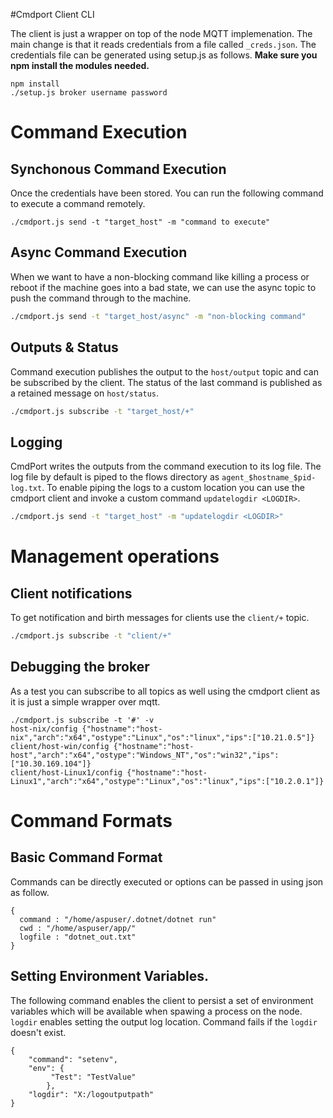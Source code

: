 #Cmdport Client CLI

The client is just a wrapper on top of the node MQTT implemenation. The main change is that it reads credentials from a file called `_creds.json`. 
The credentials file can be generated using setup.js as follows. **Make sure you npm install the modules needed.**

```
npm install
./setup.js broker username password
```

# Command Execution

## Synchonous Command Execution
Once the credentials have been stored. You can run the following command to execute a command remotely. 

```
./cmdport.js send -t "target_host" -m "command to execute"
```

## Async Command Execution
When we want to have a non-blocking command like killing a process or reboot if the machine goes into a bad state, we can use the async topic to push the command through to the machine. 
```sh
./cmdport.js send -t "target_host/async" -m "non-blocking command"
```

## Outputs & Status

Command execution publishes the output to the `host/output` topic and can be subscribed by the client. The status of the last command is published as a retained message on `host/status`. 
```sh
./cmdport.js subscribe -t "target_host/+"
```


## Logging
CmdPort writes the outputs from the command execution to its log file. The log file by default is piped to the flows directory as `agent_$hostname_$pid-log.txt`. To enable piping the logs to a custom location you can use the cmdport client and invoke a custom command `updatelogdir <LOGDIR>`.
```sh
./cmdport.js send -t "target_host" -m "updatelogdir <LOGDIR>"
```

# Management operations 

## Client notifications
To get notification and birth messages for clients use the `client/+` topic. 
```sh
./cmdport.js subscribe -t "client/+"
```

## Debugging the broker 

As a test you can subscribe to all topics as well using the cmdport client as it is just a simple wrapper over mqtt. 

```
./cmdport.js subscribe -t '#' -v
host-nix/config {"hostname":"host-nix","arch":"x64","ostype":"Linux","os":"linux","ips":["10.21.0.5"]}
client/host-win/config {"hostname":"host-host","arch":"x64","ostype":"Windows_NT","os":"win32","ips":["10.30.169.104"]}
client/host-Linux1/config {"hostname":"host-Linux1","arch":"x64","ostype":"Linux","os":"linux","ips":["10.2.0.1"]}
```

# Command Formats 

## Basic Command Format

Commands can be directly executed or options can be passed in using json as follow. 

```
{
  command : "/home/aspuser/.dotnet/dotnet run"  
  cwd : "/home/aspuser/app/"
  logfile : "dotnet_out.txt"
}
```

## Setting Environment Variables. 

The following command enables the client to persist a set of environment variables which will be available when spawing a process on the node. 
`logdir` enables setting the output log location. Command fails if the `logdir` doesn't exist. 

```
{
	"command": "setenv",
	"env": {
		 "Test": "TestValue"
		}, 
	"logdir": "X:/logoutputpath" 
}
```
